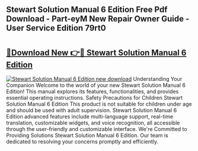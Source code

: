 ## Stewart Solution Manual 6 Edition Free Pdf Download - Part-eyM New Repair Owner Guide - User Service Edition 79rt0

# <h2><a href="http://bc68807.oget.top/?id=Stewart+Solution+Manual+6+Edition">🔗Download New 👉🔴 Stewart Solution Manual 6 Edition</a></h2>

[![Stewart Solution Manual 6 Edition new download](https://i.imgur.com/5g1atiW.png)](http://bc68807.oget.top/?id=Stewart+Solution+Manual+6+Edition)
Understanding Your Companion Welcome to the world of your new Stewart Solution Manual 6 Edition! This manual explores its features, functionalities, and provides essential operating instructions. Safety Precautions for Children Stewart Solution Manual 6 Edition This product is not suitable for children under age and should be used with adult supervision. Stewart Solution Manual 6 Edition advanced features include multi-language support, real-time translation, customizable widgets, and voice recognition, all accessible through the user-friendly and customizable interface. We're Committed to Providing Solutions Stewart Solution Manual 6 Edition. Our team is dedicated to resolving your concerns promptly and efficiently.
